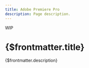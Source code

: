 ```yaml
---
title: Adobe Premiere Pro
description: Page description.
---
```


<span class="wip">WIP</span>

# {$frontmatter.title}

{$frontmatter.description}
